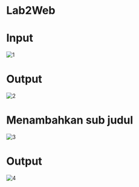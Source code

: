 # Lab2Web
# Input
![1](https://user-images.githubusercontent.com/56523254/113263983-a73ae200-92fc-11eb-9755-e3bc3128bb8a.png)
# Output
![2](https://user-images.githubusercontent.com/56523254/113264547-48c23380-92fd-11eb-9e7a-3b60b5034bbd.png)
# Menambahkan sub judul
![3](https://user-images.githubusercontent.com/56523254/113549395-8b488080-961b-11eb-89bd-15d353c288c1.png)
# Output
![4](https://user-images.githubusercontent.com/56523254/113549473-b0d58a00-961b-11eb-9d44-1760a4a8278f.png)
